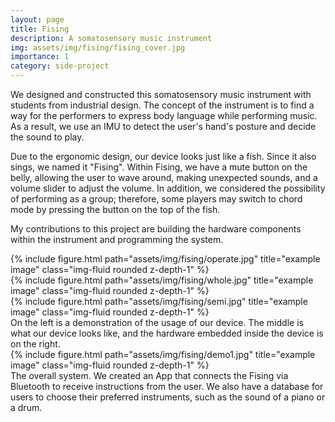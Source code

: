 ```yaml
---
layout: page
title: Fising
description: A somatosensory music instrument
img: assets/img/fising/fising_cover.jpg
importance: 1
category: side-project
---
```


We designed and constructed this somatosensory music instrument with students from industrial design. 
The concept of the instrument is to find a way for the performers to express body language while performing music. As a result, we use an IMU to detect the user's hand's posture and decide the sound to play. 

Due to the ergonomic design, our device looks just like a fish. Since it also sings, we named it "Fising". Within Fising, we have a mute button on the belly, allowing the user to wave around, making unexpected sounds, and a volume slider to adjust the volume. In addition, we considered the possibility of performing as a group; therefore, some players may switch to chord mode by pressing the button on the top of the fish.

My contributions to this project are building the hardware components within the instrument and programming the system. 

<div class="row">
    <div class="col-sm mt-3 mt-md-0">
        {% include figure.html path="assets/img/fising/operate.jpg" title="example image" class="img-fluid rounded z-depth-1" %}
    </div>
    <div class="col-sm mt-3 mt-md-0">
        {% include figure.html path="assets/img/fising/whole.jpg" title="example image" class="img-fluid rounded z-depth-1" %}
    </div>
    <div class="col-sm mt-3 mt-md-0">
        {% include figure.html path="assets/img/fising/semi.jpg" title="example image" class="img-fluid rounded z-depth-1" %}
    </div>
</div>
<div class="caption">
    On the left is a demonstration of the usage of our device. The middle is what our device looks like, and the hardware embedded inside the device is on the right.
</div>
<div class="row">
    <div class="col-sm mt-3 mt-md-0">
        {% include figure.html path="assets/img/fising/demo1.jpg" title="example image" class="img-fluid rounded z-depth-1" %}
    </div>
</div>
<div class="caption">
    The overall system. We created an App that connects the Fising via Bluetooth to receive instructions from the user. We also have a database for users to choose their preferred instruments, such as the sound of a piano or a drum.
</div>

